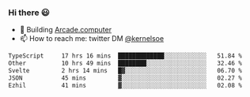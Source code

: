 ### Hi there 😃

- 🔨 Building [Arcade.computer](https://arcade.computer)
- 📫 How to reach me: twitter DM [@kernelsoe](https://twitter.com/kernelsoe)

<!--START_SECTION:waka-->

```txt
TypeScript     17 hrs 16 mins  █████████████░░░░░░░░░░░░   51.84 %
Other          10 hrs 49 mins  ████████░░░░░░░░░░░░░░░░░   32.46 %
Svelte         2 hrs 14 mins   █▓░░░░░░░░░░░░░░░░░░░░░░░   06.70 %
JSON           45 mins         ▓░░░░░░░░░░░░░░░░░░░░░░░░   02.27 %
Ezhil          41 mins         ▓░░░░░░░░░░░░░░░░░░░░░░░░   02.08 %
```

<!--END_SECTION:waka-->
